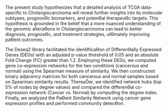 The present study hypothesizes that a detailed analysis of TCGA data-specific
to Cholangiocarcinoma will reveal further insights into its molecular subtypes, prognosƟc biomarkers, and
potenƟal therapeuƟc targets. This hypothesis is grounded in the belief that a more nuanced understanding
of the genomic alteraƟons in Cholangiocarcinoma can lead to better diagnosis, prognosƟc, and treatment
strategies, ulƟmately improving paƟent outcomes.



The Deseq2 library facilitated the idenƟficaƟon of DifferenƟally Expressed Genes (DEGs) with an adjusted
p-value threshold of 0.05 and an absolute Fold Change (FC) greater than 1.2. Employing these DEGs, we
computed gene co-expression networks for the two conditions (cancerous and normal) using the
Spearman measure of similarity. We then constructed binary adjacency matrices for both cancerous and
normal samples based on Spearman similarity results. ThereaŌer, we identified network hubs (top 5% of
nodes by degree values) and compared the differenƟal co-expression network (Cancer vs. Normal) by
compuƟng the degree index. Finally, we analyzed the PaƟent Similarity Network using cancer gene
expression profiles and performed community detecƟon.

